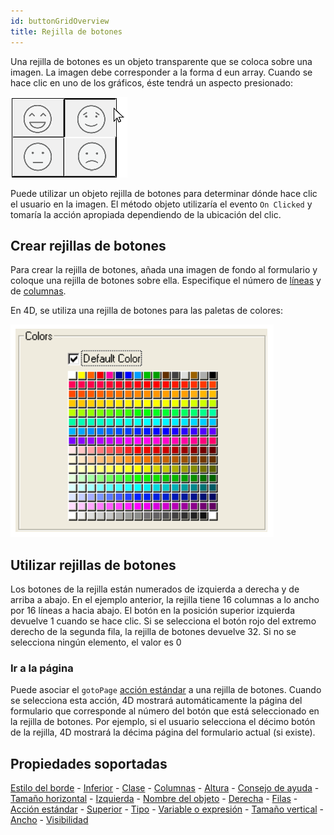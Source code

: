 ```yaml
---
id: buttonGridOverview
title: Rejilla de botones
---
```


Una rejilla de botones es un objeto transparente que se coloca sobre una imagen. La imagen debe corresponder a la forma d eun array. Cuando se hace clic en uno de los gráficos, éste tendrá un aspecto presionado:

![](../assets/en/FormObjects/buttonGrid_smileys.png)

Puede utilizar un objeto rejilla de botones para determinar dónde hace clic el usuario en la imagen. El método objeto utilizaría el evento `On Clicked` y tomaría la acción apropiada dependiendo de la ubicación del clic.

## Crear rejillas de botones

Para crear la rejilla de botones, añada una imagen de fondo al formulario y coloque una rejilla de botones sobre ella. Especifique el número de [líneas](properties_Crop.md#rows) y de [columnas](properties_Crop.md#columns).

En 4D, se utiliza una rejilla de botones para las paletas de colores:

![](../assets/en/FormObjects/button_buttonGrid.png)

## Utilizar rejillas de botones

Los botones de la rejilla están numerados de izquierda a derecha y de arriba a abajo. En el ejemplo anterior, la rejilla tiene 16 columnas a lo ancho por 16 líneas a hacia abajo. El botón en la posición superior izquierda devuelve 1 cuando se hace clic. Si se selecciona el botón rojo del extremo derecho de la segunda fila, la rejilla de botones devuelve 32. Si no se selecciona ningún elemento, el valor es 0

### Ir a la página

Puede asociar el `gotoPage` [acción estándar](https://doc.4d.com/4Dv17R5/4D/17-R5/Standard-actions.300-4163633.en.html) a una rejilla de botones. Cuando se selecciona esta acción, 4D mostrará automáticamente la página del formulario que corresponde al número del botón que está seleccionado en la rejilla de botones. Por ejemplo, si el usuario selecciona el décimo botón de la rejilla, 4D mostrará la décima página del formulario actual (si existe).

## Propiedades soportadas

[Estilo del borde](properties_BackgroundAndBorder.md#border-line-style) - [Inferior](properties_CoordinatesAndSizing.md#bottom) - [Clase](properties_Object.md#css-class) - [Columnas](properties_Crop.md#columns) - [Altura](properties_CoordinatesAndSizing.md#height) - [Consejo de ayuda](properties_Help.md#help-tip) - [Tamaño horizontal](properties_ResizingOptions.md#horizontal-sizing) - [Izquierda](properties_CoordinatesAndSizing.md#left) - [Nombre del objeto](properties_Object.md#object-name) - [Derecha](properties_CoordinatesAndSizing.md#right) - [Filas](properties_Crop.md#rows) - [Acción estándar](properties_Action.md#standard-action) - [Superior](properties_CoordinatesAndSizing.md#top) - [Tipo](properties_Object.md#type) - [Variable o expresión](properties_Object.md#variable-or-expression) - [Tamaño vertical](properties_ResizingOptions.md#vertical-sizing) - [Ancho](properties_CoordinatesAndSizing.md#width) - [Visibilidad](properties_Display.md#visibility)
